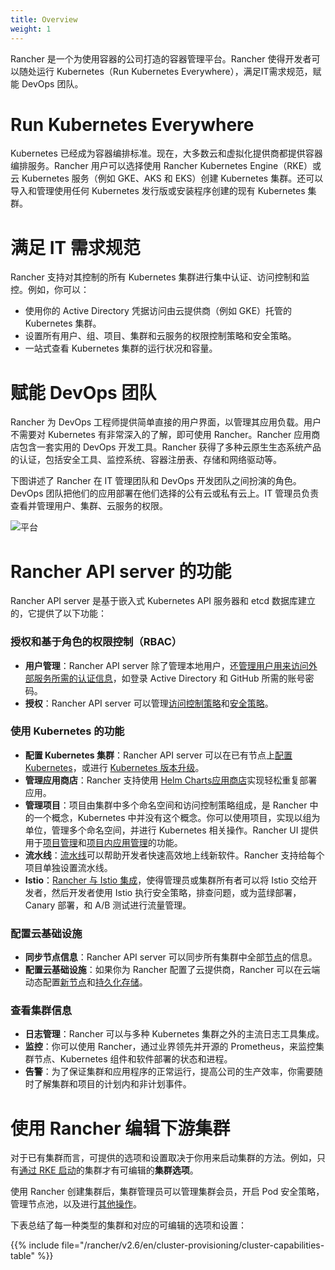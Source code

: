 ```yaml
---
title: Overview
weight: 1
---
```


Rancher 是一个为使用容器的公司打造的容器管理平台。Rancher 使得开发者可以随处运行 Kubernetes（Run Kubernetes Everywhere），满足IT需求规范，赋能 DevOps 团队。

# Run Kubernetes Everywhere

Kubernetes 已经成为容器编排标准。现在，大多数云和虚拟化提供商都提供容器编排服务。Rancher 用户可以选择使用 Rancher Kubernetes Engine（RKE）或云 Kubernetes 服务（例如 GKE、AKS 和 EKS）创建 Kubernetes 集群。还可以导入和管理使用任何 Kubernetes 发行版或安装程序创建的现有 Kubernetes 集群。

# 满足 IT 需求规范

Rancher 支持对其控制的所有 Kubernetes 集群进行集中认证、访问控制和监控。例如，你可以：

- 使用你的 Active Directory 凭据访问由云提供商（例如 GKE）托管的 Kubernetes 集群。
- 设置所有用户、组、项目、集群和云服务的权限控制策略和安全策略。
- 一站式查看 Kubernetes 集群的运行状况和容量。

# 赋能 DevOps 团队

Rancher 为 DevOps 工程师提供简单直接的用户界面，以管理其应用负载。用户不需要对 Kubernetes 有非常深入的了解，即可使用 Rancher。Rancher 应用商店包含一套实用的 DevOps 开发工具。Rancher 获得了多种云原生生态系统产品的认证，包括安全工具、监控系统、容器注册表、存储和网络驱动等。

下图讲述了 Rancher 在 IT 管理团队和 DevOps 开发团队之间扮演的角色。DevOps 团队把他们的应用部署在他们选择的公有云或私有云上。IT 管理员负责查看并管理用户、集群、云服务的权限。

![平台]({{<baseurl>}}/img/rancher/platform.png)

# Rancher API server 的功能

Rancher API server 是基于嵌入式 Kubernetes API 服务器和 etcd 数据库建立的，它提供了以下功能：

### 授权和基于角色的权限控制（RBAC）

- **用户管理**：Rancher API server 除了管理本地用户，还[管理用户用来访问外部服务所需的认证信息]({{<baseurl>}}/rancher/v2.6/en/admin-settings/authentication/)，如登录 Active Directory 和 GitHub 所需的账号密码。
- **授权**：Rancher API server 可以管理[访问控制策略]({{<baseurl>}}/rancher/v2.6/en/admin-settings/rbac/)和[安全策略]({{<baseurl>}}/rancher/v2.6/en/admin-settings/pod-security-policies/)。

### 使用 Kubernetes 的功能

- **配置 Kubernetes 集群**：Rancher API server 可以在已有节点上[配置 Kubernetes]({{<baseurl>}}/rancher/v2.6/en/cluster-provisioning/)，或进行 [Kubernetes 版本升级]({{<baseurl>}}/rancher/v2.6/en/cluster-admin/upgrading-kubernetes)。
- **管理应用商店**：Rancher 支持使用 [Helm Charts应用商店]({{<baseurl>}}/rancher/v2.6/en/helm-charts/)实现轻松重复部署应用。
- **管理项目**：项目由集群中多个命名空间和访问控制策略组成，是 Rancher 中的一个概念，Kubernetes 中并没有这个概念。你可以使用项目，实现以组为单位，管理多个命名空间，并进行 Kubernetes 相关操作。Rancher UI 提供用于[项目管理]({{<baseurl>}}/rancher/v2.6/en/project-admin/)和[项目内应用管理]({{<baseurl>}}/rancher/v2.6/en/k8s-in-rancher/)的功能。
- **流水线**：[流水线]({{<baseurl>}}/rancher/v2.6/en/project-admin/pipelines/)可以帮助开发者快速高效地上线新软件。Rancher 支持给每个项目单独设置流水线。
- **Istio**：[Rancher 与 Istio 集成]({{<baseurl>}}/rancher/v2.6/en/istio/)，使得管理员或集群所有者可以将 Istio 交给开发者，然后开发者使用 Istio 执行安全策略，排查问题，或为蓝绿部署，Canary 部署，和 A/B 测试进行流量管理。

### 配置云基础设施

- **同步节点信息**：Rancher API server 可以同步所有集群中全部[节点]({{<baseurl>}}/rancher/v2.6/en/cluster-admin/nodes/)的信息。
- **配置云基础设施**：如果你为 Rancher 配置了云提供商，Rancher 可以在云端动态配置[新节点]({{<baseurl>}}/rancher/v2.6/en/cluster-provisioning/rke-clusters/node-pools/)和[持久化存储]({{<baseurl>}}/rancher/v2.6/en/cluster-admin/volumes-and-storage/)。

### 查看集群信息

- **日志管理**：Rancher 可以与多种 Kubernetes 集群之外的主流日志工具集成。
- **监控**：你可以使用 Rancher，通过业界领先并开源的 Prometheus，来监控集群节点、Kubernetes 组件和软件部署的状态和进程。
- **告警**：为了保证集群和应用程序的正常运行，提高公司的生产效率，你需要随时了解集群和项目的计划内和非计划事件。

# 使用 Rancher 编辑下游集群

对于已有集群而言，可提供的选项和设置取决于你用来启动集群的方法。例如，只有[通过 RKE 启动]({{<baseurl>}}/rancher/v2.6/en/cluster-provisioning/rke-clusters/)的集群才有可编辑的**集群选项**。

使用 Rancher 创建集群后，集群管理员可以管理集群会员，开启 Pod 安全策略，管理节点池，以及进行[其他操作]({{<baseurl>}}/rancher/v2.6/en/cluster-admin/editing-clusters/)。

下表总结了每一种类型的集群和对应的可编辑的选项和设置：

{{% include file="/rancher/v2.6/en/cluster-provisioning/cluster-capabilities-table" %}}
